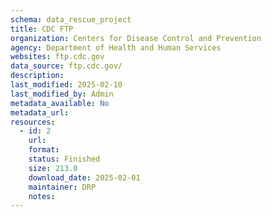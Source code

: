 ```yaml
---
schema: data_rescue_project 
title: CDC FTP
organization: Centers for Disease Control and Prevention
agency: Department of Health and Human Services
websites: ftp.cdc.gov
data_source: ftp.cdc.gov/
description: 
last_modified: 2025-02-10
last_modified_by: Admin
metadata_available: No
metadata_url: 
resources:
  - id: 2
    url: 
    format: 
    status: Finished
    size: 213.0
    download_date: 2025-02-01
    maintainer: DRP
    notes: 
---
```

